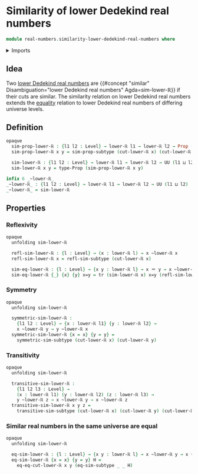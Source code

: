 # Similarity of lower Dedekind real numbers

```agda
module real-numbers.similarity-lower-dedekind-real-numbers where
```

<details><summary>Imports</summary>

```agda
open import elementary-number-theory.strict-inequality-rational-numbers

open import foundation.dependent-pair-types
open import foundation.disjunction
open import foundation.empty-types
open import foundation.function-types
open import foundation.identity-types
open import foundation.logical-equivalences
open import foundation.powersets
open import foundation.propositions
open import foundation.transport-along-identifications
open import foundation.universe-levels

open import order-theory.large-posets
open import order-theory.similarity-of-elements-large-posets

open import real-numbers.lower-dedekind-real-numbers
```

</details>

## Idea

Two [lower Dedekind real numbers](real-numbers.lower-dedekind-real-numbers.md)
are
{{#concept "similar" Disambiguation="lower Dedekind real numbers" Agda=sim-lower-ℝ}}
if their cuts are similar. The similarity relation on lower Dedekind real
numbers extends the [equality](foundation-core.identity-types.md) relation to
lower Dedekind real numbers of differing universe levels.

## Definition

```agda
opaque
  sim-prop-lower-ℝ : {l1 l2 : Level} → lower-ℝ l1 → lower-ℝ l2 → Prop (l1 ⊔ l2)
  sim-prop-lower-ℝ x y = sim-prop-subtype (cut-lower-ℝ x) (cut-lower-ℝ y)

  sim-lower-ℝ : {l1 l2 : Level} → lower-ℝ l1 → lower-ℝ l2 → UU (l1 ⊔ l2)
  sim-lower-ℝ x y = type-Prop (sim-prop-lower-ℝ x y)

infix 6 _~lower-ℝ_
_~lower-ℝ_ : {l1 l2 : Level} → lower-ℝ l1 → lower-ℝ l2 → UU (l1 ⊔ l2)
_~lower-ℝ_ = sim-lower-ℝ
```

## Properties

### Reflexivity

```agda
opaque
  unfolding sim-lower-ℝ

  refl-sim-lower-ℝ : {l : Level} → (x : lower-ℝ l) → x ~lower-ℝ x
  refl-sim-lower-ℝ x = refl-sim-subtype (cut-lower-ℝ x)

  sim-eq-lower-ℝ : {l : Level} → {x y : lower-ℝ l} → x ＝ y → x ~lower-ℝ y
  sim-eq-lower-ℝ {_} {x} {y} x=y = tr (sim-lower-ℝ x) x=y (refl-sim-lower-ℝ x)
```

### Symmetry

```agda
opaque
  unfolding sim-lower-ℝ

  symmetric-sim-lower-ℝ :
    {l1 l2 : Level} → {x : lower-ℝ l1} {y : lower-ℝ l2} →
    x ~lower-ℝ y → y ~lower-ℝ x
  symmetric-sim-lower-ℝ {x = x} {y = y} =
    symmetric-sim-subtype (cut-lower-ℝ x) (cut-lower-ℝ y)
```

### Transitivity

```agda
opaque
  unfolding sim-lower-ℝ

  transitive-sim-lower-ℝ :
    {l1 l2 l3 : Level} →
    (x : lower-ℝ l1) (y : lower-ℝ l2) (z : lower-ℝ l3) →
    y ~lower-ℝ z → x ~lower-ℝ y → x ~lower-ℝ z
  transitive-sim-lower-ℝ x y z =
    transitive-sim-subtype (cut-lower-ℝ x) (cut-lower-ℝ y) (cut-lower-ℝ z)
```

### Similar real numbers in the same universe are equal

```agda
opaque
  unfolding sim-lower-ℝ

  eq-sim-lower-ℝ : {l : Level} → {x y : lower-ℝ l} → x ~lower-ℝ y → x ＝ y
  eq-sim-lower-ℝ {x = x} {y = y} H =
    eq-eq-cut-lower-ℝ x y (eq-sim-subtype _ _ H)
```
